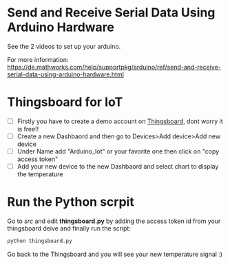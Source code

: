 # Send and Receive Serial Data Using Arduino Hardware
See the 2 videos to set up your arduino.

For more information:
https://de.mathworks.com/help/supportpkg/arduino/ref/send-and-receive-serial-data-using-arduino-hardware.html

# Thingsboard for IoT
- [ ] Firstly you have to create a demo account on [Thingsboard](http://demo.thingsboard.io/home), dont worry it is free!!
- [ ] Create a new Dashbaord and then go to Devices>Add device>Add new device
- [ ] Under Name add "Arduino_Iot" or your favorite one then click on "copy access token"
- [ ] Add your new device to the new Dashbaord and select chart to display the temperature

# Run the Python scrpit
Go to _src_  and edit **thingsboard.py** by adding the access token id from your thingsboard deive and finally run the script:

```bash
python thingsboard.py 
```
Go back to the Thingsboard and you will see your new temperature signal :)




